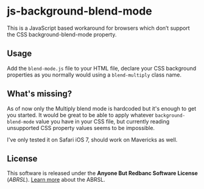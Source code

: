 # js-background-blend-mode

This is a JavaScript based workaround for browsers which don’t support the CSS background-blend-mode property. 


## Usage

Add the `blend-mode.js` file to your HTML file, declare your CSS background properties as you normally would using a `blend-multiply` class name. 


## What's missing?

As of now only the Multiply blend mode is hardcoded but it's enough to get you started. It would be great to be able to apply whatever `background-blend-mode` value you have in your CSS file, but currently reading unsupported CSS property values seems to be impossible. 

I've only tested it on Safari iOS 7, should work on Mavericks as well.


## License

This software is released under the **Anyone But Redbanc Software License** (*ABRSL*). [Learn more](LICENSE.md) about the ABRSL.
